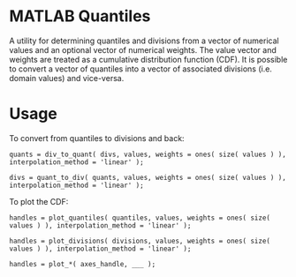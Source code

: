 # MATLAB Quantiles

A utility for determining quantiles and divisions from a vector of numerical values and an optional vector of numerical weights. The value vector and weights are treated as a cumulative distribution function (CDF). It is possible to convert a vector of quantiles into a vector of associated divisions (i.e. domain values) and vice-versa.

# Usage

To convert from quantiles to divisions and back:

`quants = div_to_quant( divs, values, weights = ones( size( values ) ), interpolation_method = 'linear' );`

`divs = quant_to_div( quants, values, weights = ones( size( values ) ), interpolation_method = 'linear' );`

To plot the CDF:

`handles = plot_quantiles( quantiles, values, weights = ones( size( values ) ), interpolation_method = 'linear' );`

`handles = plot_divisions( divisions, values, weights = ones( size( values ) ), interpolation_method = 'linear' );`

`handles = plot_*( axes_handle, ___ );`
